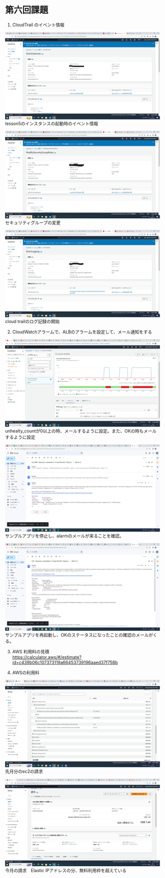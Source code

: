 # 第六回課題
1. CloudTrail のイベント情報

![Alt text](img/lesson6/cloud_trail1.png)
lesson5のインスタンスの起動時のイベント情報

![Alt text](img/lesson6/cloud_trail2.png)
セキュリティグループの変更

![Alt text](img/lesson6/cloud_trail3.png)
cloud trailのログ記録の開始

2.  CloudWatchアラームで、ALBのアラームを設定して、メール通知をする

![Alt text](img/lesson6/unhealty_count.png)
unhealty_countが0以上の時、メールするように設定。また、OKの時もメールするように設定

![Alt text](img/lesson6/unhealty_alarm.png)
サンプルアプリを停止し、alarmのメールが来ることを確認。

![Alt text](img/lesson6/unhealty_ok.png)
サンプルアプリを再起動し、OKのステータスになったことの確認のメールがくる。

3. AWS 利用料の見積  
https://calculator.aws/#/estimate?id=c439b06c107373119a66453739196aaed37f758b

4. AWSの利用料

![Alt text](img/lesson6/%E5%85%88%E6%9C%88%E3%81%AEec2.png)
先月分のec2の請求

![Alt text](img/lesson6/%E4%BB%8A%E6%9C%88%E3%81%AE%E8%AB%8B%E6%B1%82.png)
今月の請求　Elastic IPアドレスの分、無料利用枠を超えている